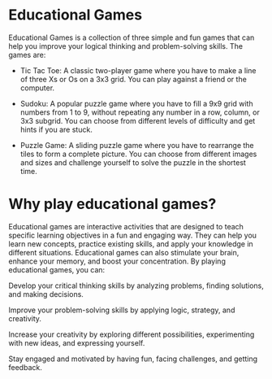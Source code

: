 # Educational Games

Educational Games is a collection of three simple and fun games that can help you improve your logical thinking and problem-solving skills. The games are:

* Tic Tac Toe: A classic two-player game where you have to make a line of three Xs or Os on a 3x3 grid. You can play against a friend or the computer.

* Sudoku: A popular puzzle game where you have to fill a 9x9 grid with numbers from 1 to 9, without repeating any number in a row, column, or 3x3 subgrid. You can choose from different levels of difficulty and get hints if you are stuck.

* Puzzle Game: A sliding puzzle game where you have to rearrange the tiles to form a complete picture. You can choose from different images and sizes and challenge yourself to solve the puzzle in the shortest time.

# Why play educational games? 

Educational games are interactive activities that are designed to teach specific learning objectives in a fun and engaging way. They can help you learn new concepts, practice existing skills, and apply your knowledge in different situations. Educational games can also stimulate your brain, enhance your memory, and boost your concentration. By playing educational games, you can:

Develop your critical thinking skills by analyzing problems, finding solutions, and making decisions.

Improve your problem-solving skills by applying logic, strategy, and creativity.

Increase your creativity by exploring different possibilities, experimenting with new ideas, and expressing yourself.

Stay engaged and motivated by having fun, facing challenges, and getting feedback.
